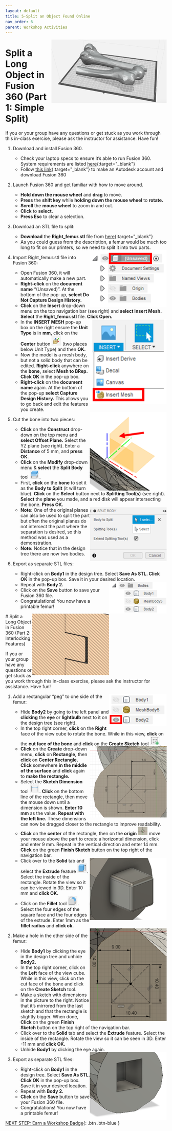 ```yaml
---
layout: default
title: 5-Split an Object Found Online
nav_order: 6
parent: Workshop Activities
---
```


<img src="images/act-5/0.png" alt="bo-o-o-o-one?!" style="float:right;width:360px;">

# Split a Long Object in Fusion 360 (Part 1: Simple Split)

If you or your group have any questions or get stuck as you work through this in-class exercise, please ask the instructor for assistance.  Have fun!

1.  Download and install Fusion 360.
    -   Check your laptop specs to ensure it’s able to run Fusion 360. System requirements are listed [here](https://autode.sk/2qg8ryB){:target="_blank"}
    -   Follow [this link](https://bit.ly/2QvZKeb){:target="_blank"} to make an Autodesk account and download Fusion 360
2.  Launch Fusion 360 and get familiar with how to move around.
    -   **Hold down the mouse wheel** and **drag** to move.
    -   **Press** the **shift key** while **holding down the mouse wheel** to **rotate.**
    -   **Scroll** the **mouse wheel** to zoom in and out.
    -   **Click** to **select.**
    -   **Press Esc** to clear a selection.
3.  Download an STL file to split:
    -   **Download** the **Right_femur.stl** file from [here](http://bit.ly/35yi3nv){:target="_blank"}
    -   As you could guess from the description, a femur would be much too long to fit on our printers, so we need to split it into two parts.

    <img src="images/act-5/3.png" alt="menus" style="float:right;width:240px;">

4.  Import Right_femur.stl file into Fusion 360:
    -   Open Fusion 360, it will automatically make a new part.
    -   **Right-click** on the **document name** “(Unsaved)”. At the bottom of the pop-up, **select Do Not Capture Design History.**
    -   **Click** on the **Insert** drop-down menu on the top navigation bar (see right) and **select Insert Mesh. Select** the **Right_femur.stl** file. **Click Open.**
    
    <img src="images/act-5/4.png" alt="insert mesh" style="float:right;width:240px;">
    
    -   In the **INSERT MESH** pop-up box on the right ensure the **Unit Type** is in **mm,** click on the **Center** button <img src="images/act-5/4-2.png" alt="center button" style="width:30px;"> (two places below Unit Type) and then **OK.**
    -   Now the model is a mesh body, but not a solid body that can be edited. **Right-click** anywhere on the **bone,** select **Mesh to BRep. Click OK** in the pop-up box.
    -   **Right-click** on the **document name** again. At the bottom of the pop-up **select Capture Design History.** This allows you to go back and edit the features you create.

    <img src="images/act-5/5.png" alt="planes" style="float:right;width:240px;">

5.  Cut the bone into two pieces:
    -   **Click** on the **Construct** drop-down on the top menu and **select Offset Plane.** Select the YZ plane (see right). Enter a **Distance** of 5 mm, and **press OK.**
    -   **Click** on the **Modify** drop-down menu & **select** the **Split Body** tool <img src="images/act-5/5-2.png" alt="split tool" style="width:30px;">.
    -   First, **click** on the **bone** to set it as the **Body to Split** (it will turn blue). **Click** on the **Select** button next to **Splitting Tool(s)** (see right). **Select** the **plane** you made, and a red disk will appear intersecting the bone. **Press OK.**
    
    <img src="images/act-5/5-3.png" alt="split body pop up" style="float:right;width:240px;">
    
    -   **Note:** One of the original planes can also be used to split the part but often the original planes do not intersect the part where the separation is desired, so this method was used as a demonstration.
    -   **Note:** Notice that in the design tree there are now two bodies.
6.  Export as separate STL files:
    -   Right-click on **Body1** in the design tree. Select **Save As STL. Click OK** in the pop-up box. Save it in your desired location.
    
    <img src="images/act-5/6.png" alt="save as stl" style="float:right;width:180px;">
    
    -   Repeat with **Body 2.**
    -   Click on the **Save** button to save your Fusion 360 file.
    -   Congratulations! You now have a printable femur!


<img src="images/act-5/p2-0.png" alt="interlocking features" style="float:right;width:240px;">
# Split a Long Object in Fusion 360 (Part 2: Interlocking Features)

If you or your group have any questions or get stuck as you work through this in-class exercise, please ask the instructor for assistance.  Have fun!

<img src="images/act-5/p2-1.png" alt="all seeing eye" style="float:right;width:180px;">

1.  Add a rectangular “peg” to one side of the femur:
    -   Hide **Body2** by going to the left panel and **clicking** the **eye** or **lightbulb** next to it on the design tree (see right).
    -   In the top right corner, **click** on the **Right** face of the view cube to rotate the bone. While in this view, **click** on the **cut face of the bone** and **click** on the **Create Sketch** tool <img src="images/act-5/p2-1-2.png" alt="create sketch tool" style="width:30px;">.
    
    <img src="images/act-5/p2-1-3.png" alt="rectangle sketch" style="float:right;width:240px;">
    
    -   **Click** on the **Create** drop-down menu, **click** on **Rectangle,** then **click** on **Center Rectangle. Click** somewhere **in the middle of the surface** and **click** again to **make the rectangle.**
    -   Select the **Sketch Dimension** tool <img src="images/act-5/p2-1-4.png" alt="sketch dimension tool" style="width:30px;">. **Click** on the bottom line of the rectangle, then move the mouse down until a dimension is shown. **Enter 10 mm** as the value. **Repeat with the left line.** These dimensions can now be dragged closer to the rectangle to improve readability.
    -   **Click** on the **center** of the rectangle, then on the **origin** <img src="images/act-5/p2-1-5.png" alt="origin" style="width:30px;"> move your mouse above the part to create a horizontal dimension, click and enter 9 mm. Repeat in the vertical direction and enter 14 mm. **Click** on the green **Finish Sketch** button on the top right of the navigation bar.
    
    <img src="images/act-5/p2-1-7.png" alt="peg" style="float:right;width:240px;">
    
    -   Click over to the **Solid** tab and select the **Extrude** feature <img src="images/act-5/p2-1-6.png" alt="extrude feature" style="width:30px;">. Select the inside of the rectangle. Rotate the view so it can be viewed in 3D. Enter 10 mm and **click OK.**
    -   Click on the **Fillet** tool <img src="images/act-5/p2-1-8.png" alt="fillet tool" style="width:30px;">. Select the four edges of the square face and the four edges of the extrude. Enter 1mm as the **fillet radius** and **click ok.**

    <img src="images/act-5/p2-2.png" alt="rectangle sketch 2" style="float:right;width:240px;">

2.  Make a hole in the other side of the femur:
    -   Hide **Body1** by clicking the eye in the design tree and unhide **Body2.**
    -   In the top right corner, click on the **Left** face of the view cube. While in this view, click on the cut face of the bone and click on the **Create Sketch** tool.
    -   Make a sketch with dimensions in the picture to the right. Notice that it’s mirrored from the last sketch and that the rectangle is slightly bigger. When done, **Click** on the green **Finish Sketch** button on the top right of the navigation bar.
    -   Click over to the **Solid** tab and select the **Extrude** feature. Select the inside of the rectangle. Rotate the view so it can be seen in 3D. Enter -11 mm and **click OK.**
    -   Unhide **Body1** by clicking the eye again.

    <img src="images/act-5/p2-3.png" alt="hole" style="float:right;width:240px;">

3.  Export as separate STL files:
    -   Right-click on **Body1** in the design tree. Select **Save As STL. Click OK** in the pop-up box. Save it in your desired location.
    -   Repeat with **Body 2.**
    -   **Click** on the **Save** button to save your Fusion 360 file.
    -   Congratulations! You now have a printable femur!

[NEXT STEP: Earn a Workshop Badge](informal-credentials.html){: .btn .btn-blue }

